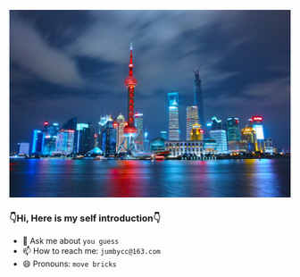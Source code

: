 [![img](/night-skyline-with-bright-lights-in-shanghai-china.jpg)](https://github.com/godcong)

### 👇Hi, Here is my self introduction👇 ###

<!--
**godcong/godcong** is a ✨ _special_ ✨ repository because its `README.md` (this file) appears on your GitHub profile.

Here are some ideas to get you started:

- 🔭 I’m currently working on `golang` `fate` `ipfs`
- 🌱 I’m currently learning `how to learning`
<!-- - 👯 I’m looking to collaborate on ... -->
<!-- - 🤔 I’m looking for help with ... -->
- 💬 Ask me about `you guess`
- 📫 How to reach me: `jumbycc@163.com`
- 😄 Pronouns: `move bricks`
<!-- - ⚡ Fun fact: ... -->


